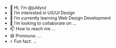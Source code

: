 - 👋 Hi, I’m @juldyxz
- 👀 I’m interested in UX/UI Design
- 🌱 I’m currently learning Web Design Development
- 💞️ I’m looking to collaborate on ...
- 📫 How to reach me ...
- 😄 Pronouns: ...
- ⚡ Fun fact: ...

<!---
juldyxz/juldyxz is a ✨ special ✨ repository because its `README.md` (this file) appears on your GitHub profile.
You can click the Preview link to take a look at your changes.
--->
